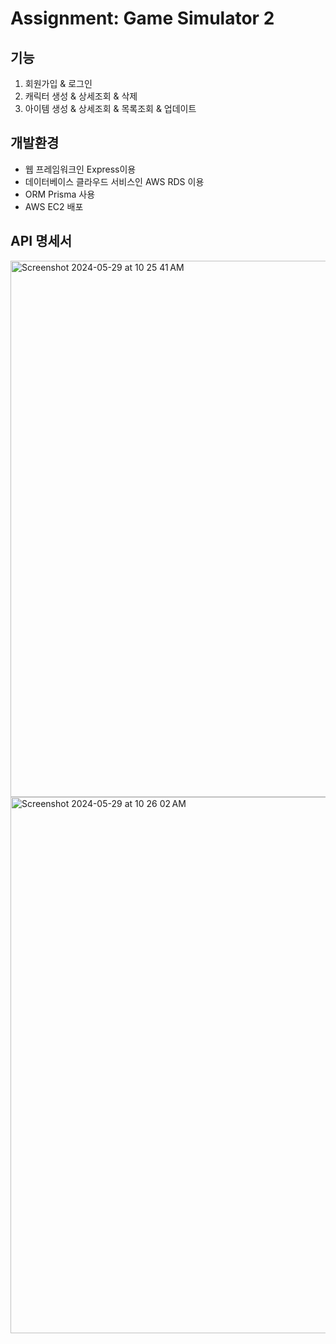 # Assignment: Game Simulator 2

## 기능
1. 회원가입 & 로그인 
2. 캐릭터 생성 & 상세조회 & 삭제
3. 아이템 생성 & 상세조회 & 목록조회 & 업데이트

## 개발환경
- 웹 프레임워크인 Express이용
- 데이터베이스 클라우드 서비스인 AWS RDS 이용
- ORM Prisma 사용
- AWS EC2 배포

## API 명세서

<img width="858" alt="Screenshot 2024-05-29 at 10 25 41 AM" src="https://github.com/quahsim/game-simulator2/assets/167050664/f9f0f831-bc75-473b-884c-00a737ae9922">
<img width="858" alt="Screenshot 2024-05-29 at 10 26 02 AM" src="https://github.com/quahsim/game-simulator2/assets/167050664/34a49bef-cd74-43cf-a8c1-4ce0d0c16f36">
